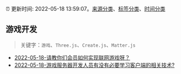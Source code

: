 :alarm_clock: 更新时间: 2022-05-18 13:59:07。[来源分类](../README.md)、[标签分类](../TAGS.md)、[时间分类](../TIMELINE.md)

## 游戏开发


> 关键字：`游戏`、`Three.js`、`Create.js`、`Matter.js`



- [2022-05-18-请教你们会员如何实现联网游戏呀？](https://www.v2ex.com/t/853771) 
- [2022-05-18-游戏服务器开发人员有没有必要学习客户端的相关技术?](https://www.v2ex.com/t/853766) 